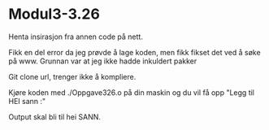 # Modul3-3.26

Henta insirasjon fra annen code på nett.

Fikk en del error da jeg prøvde å lage koden, men fikk fikset det ved å søke på www. Grunnan var at jeg ikke hadde inkuldert pakker

Git clone url, trenger ikke å kompliere.

Kjøre koden med ./Oppgave326.o på din maskin og du vil få opp "Legg til HEI sann :"

Output skal bli til hei SANN.
